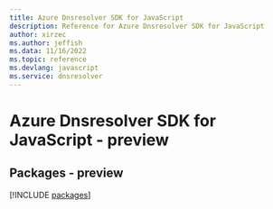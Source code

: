 ```yaml
---
title: Azure Dnsresolver SDK for JavaScript
description: Reference for Azure Dnsresolver SDK for JavaScript
author: xirzec
ms.author: jeffish
ms.data: 11/16/2022
ms.topic: reference
ms.devlang: javascript
ms.service: dnsresolver
---
```

# Azure Dnsresolver SDK for JavaScript - preview
## Packages - preview
[!INCLUDE [packages](dnsresolver-index.md)]